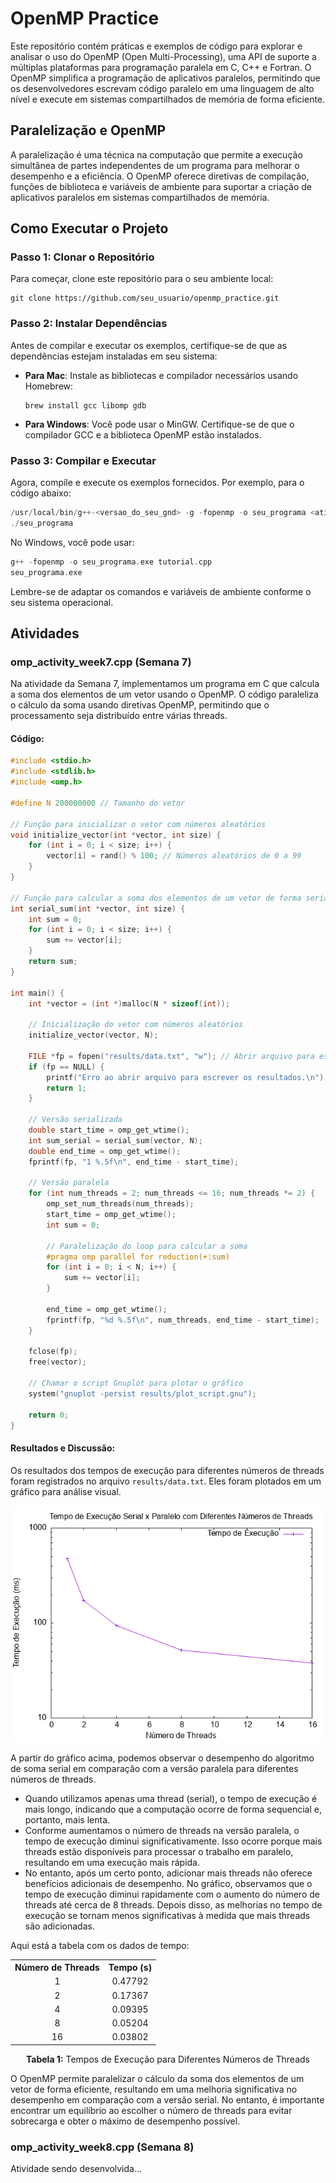 # OpenMP Practice

Este repositório contém práticas e exemplos de código para explorar e analisar o uso do OpenMP (Open Multi-Processing), uma API de suporte a múltiplas plataformas para programação paralela em C, C++ e Fortran. O OpenMP simplifica a programação de aplicativos paralelos, permitindo que os desenvolvedores escrevam código paralelo em uma linguagem de alto nível e execute em sistemas compartilhados de memória de forma eficiente.

## Paralelização e OpenMP

A paralelização é uma técnica na computação que permite a execução simultânea de partes independentes de um programa para melhorar o desempenho e a eficiência. O OpenMP oferece diretivas de compilação, funções de biblioteca e variáveis de ambiente para suportar a criação de aplicativos paralelos em sistemas compartilhados de memória.

## Como Executar o Projeto

### Passo 1: Clonar o Repositório

Para começar, clone este repositório para o seu ambiente local:

```
git clone https://github.com/seu_usuario/openmp_practice.git
```

### Passo 2: Instalar Dependências

Antes de compilar e executar os exemplos, certifique-se de que as dependências estejam instaladas em seu sistema:

- **Para Mac**: Instale as bibliotecas e compilador necessários usando Homebrew:

  ```
  brew install gcc libomp gdb
  ```

- **Para Windows**: Você pode usar o MinGW. Certifique-se de que o compilador GCC e a biblioteca OpenMP estão instalados.

### Passo 3: Compilar e Executar

Agora, compile e execute os exemplos fornecidos. Por exemplo, para o código abaixo:

```cpp
/usr/local/bin/g++-<versao_do_seu_gnd> -g -fopenmp -o seu_programa <atividade>.cpp
./seu_programa
```

No Windows, você pode usar:

```cpp
g++ -fopenmp -o seu_programa.exe tutorial.cpp
seu_programa.exe
```

Lembre-se de adaptar os comandos e variáveis de ambiente conforme o seu sistema operacional.

## Atividades

### omp_activity_week7.cpp (Semana 7)

Na atividade da Semana 7, implementamos um programa em C que calcula a soma dos elementos de um vetor usando o OpenMP. O código paraleliza o cálculo da soma usando diretivas OpenMP, permitindo que o processamento seja distribuído entre várias threads.

#### Código:

```c
#include <stdio.h>
#include <stdlib.h>
#include <omp.h>

#define N 200000000 // Tamanho do vetor

// Função para inicializar o vetor com números aleatórios
void initialize_vector(int *vector, int size) {
    for (int i = 0; i < size; i++) {
        vector[i] = rand() % 100; // Números aleatórios de 0 a 99
    }
}

// Função para calcular a soma dos elementos de um vetor de forma serializada
int serial_sum(int *vector, int size) {
    int sum = 0;
    for (int i = 0; i < size; i++) {
        sum += vector[i];
    }
    return sum;
}

int main() {
    int *vector = (int *)malloc(N * sizeof(int));

    // Inicialização do vetor com números aleatórios
    initialize_vector(vector, N);

    FILE *fp = fopen("results/data.txt", "w"); // Abrir arquivo para escrever os resultados
    if (fp == NULL) {
        printf("Erro ao abrir arquivo para escrever os resultados.\n");
        return 1;
    }

    // Versão serializada
    double start_time = omp_get_wtime();
    int sum_serial = serial_sum(vector, N);
    double end_time = omp_get_wtime();
    fprintf(fp, "1 %.5f\n", end_time - start_time);

    // Versão paralela
    for (int num_threads = 2; num_threads <= 16; num_threads *= 2) {
        omp_set_num_threads(num_threads);
        start_time = omp_get_wtime();
        int sum = 0;

        // Paralelização do loop para calcular a soma
        #pragma omp parallel for reduction(+:sum)
        for (int i = 0; i < N; i++) {
            sum += vector[i];
        }

        end_time = omp_get_wtime();
        fprintf(fp, "%d %.5f\n", num_threads, end_time - start_time);
    }

    fclose(fp);
    free(vector);

    // Chamar o script Gnuplot para plotar o gráfico
    system("gnuplot -persist results/plot_script.gnu");

    return 0;
}
```

#### Resultados e Discussão:

Os resultados dos tempos de execução para diferentes números de threads foram registrados no arquivo `results/data.txt`. Eles foram plotados em um gráfico para análise visual.

<p align="center">
  <img src="results/plot.png" alt="Tempo de Execução Serial x Paralelo com Diferentes Números de Threads">
</p>

A partir do gráfico acima, podemos observar o desempenho do algoritmo de soma serial em comparação com a versão paralela para diferentes números de threads.

- Quando utilizamos apenas uma thread (serial), o tempo de execução é mais longo, indicando que a computação ocorre de forma sequencial e, portanto, mais lenta.
- Conforme aumentamos o número de threads na versão paralela, o tempo de execução diminui significativamente. Isso ocorre porque mais threads estão disponíveis para processar o trabalho em paralelo, resultando em uma execução mais rápida.
- No entanto, após um certo ponto, adicionar mais threads não oferece benefícios adicionais de desempenho. No gráfico, observamos que o tempo de execução diminui rapidamente com o aumento do número de threads até cerca de 8 threads. Depois disso, as melhorias no tempo de execução se tornam menos significativas à medida que mais threads são adicionadas.

Aqui está a tabela com os dados de tempo:



<p align="center">
<table align="center">
    <tr>
    <th>Número de Threads</th>
    <th>Tempo (s)</th>
    </tr>
    <tr align="center">
    <td>1</td>
    <td>0.47792</td>
    </tr>
    <tr align="center">
    <td>2</td>
    <td>0.17367</td>
    </tr>
    <tr align="center">
    <td>4</td>
    <td>0.09395</td>
    </tr>
    <tr align="center">
    <td>8</td>
    <td>0.05204</td>
    </tr>
    <tr align="center">
    <td>16</td>
    <td>0.03802</td>
    </tr>
</table>
</p>
<p align="center">
<b>Tabela 1:</b> Tempos de Execução para Diferentes Números de Threads
</p>



O OpenMP permite paralelizar o cálculo da soma dos elementos de um vetor de forma eficiente, resultando em uma melhoria significativa no desempenho em comparação com a versão serial. No entanto, é importante encontrar um equilíbrio ao escolher o número de threads para evitar sobrecarga e obter o máximo de desempenho possível.

### omp_activity_week8.cpp (Semana 8)

Atividade sendo desenvolvida...

